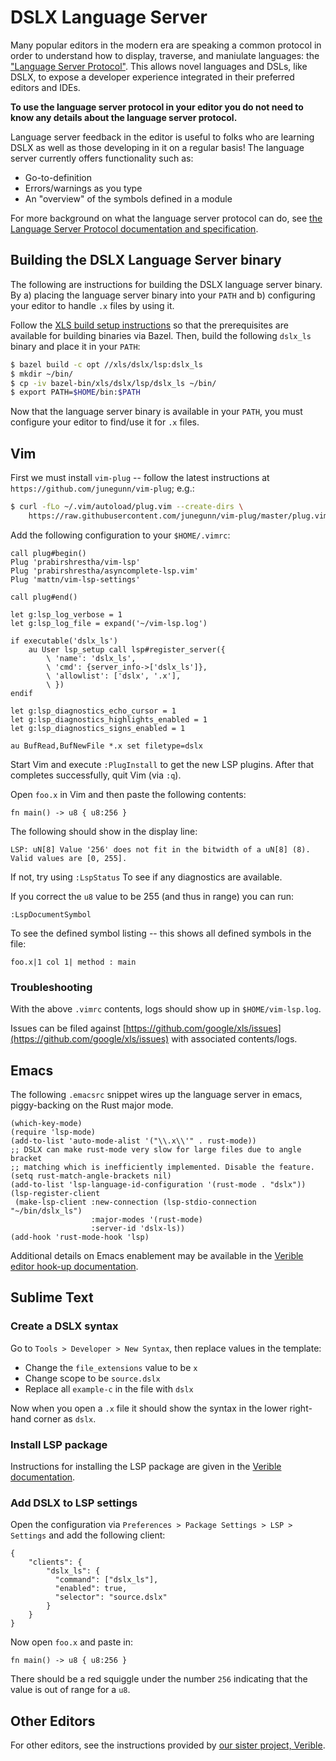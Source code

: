 # DSLX Language Server

Many popular editors in the modern era are speaking a common protocol in order
to understand how to display, traverse, and maniulate languages: the
["Language Server Protocol"](https://en.wikipedia.org/wiki/Language_Server_Protocol).
This allows novel languages and DSLs, like DSLX, to expose a developer
experience integrated in their preferred editors and IDEs.

**To use the language server protocol in your editor you do not need to know any
details about the language server protocol.**

Language server feedback in the editor is useful to folks who are learning DSLX
as well as those developing in it on a regular basis! The language server
currently offers functionality such as:

*   Go-to-definition
*   Errors/warnings as you type
*   An "overview" of the symbols defined in a module

For more background on what the language server protocol can do, see
[the Language Server Protocol documentation and specification](https://microsoft.github.io/language-server-protocol/).

## Building the DSLX Language Server binary

The following are instructions for building the DSLX language server binary. By
a) placing the language server binary into your `PATH` and b) configuring your
editor to handle `.x` files by using it.

Follow the
[XLS build setup instructions](https://google.github.io/xls/#building-from-source)
so that the prerequisites are available for building binaries via Bazel. Then,
build the following `dslx_ls` binary and place it in your `PATH`:

```sh
$ bazel build -c opt //xls/dslx/lsp:dslx_ls
$ mkdir ~/bin/
$ cp -iv bazel-bin/xls/dslx/lsp/dslx_ls ~/bin/
$ export PATH=$HOME/bin:$PATH
```

Now that the language server binary is available in your `PATH`, you must
configure your editor to find/use it for `.x` files.

## Vim

First we must install `vim-plug` -- follow the latest instructions at
`https://github.com/junegunn/vim-plug`; e.g.:

```sh
$ curl -fLo ~/.vim/autoload/plug.vim --create-dirs \
    https://raw.githubusercontent.com/junegunn/vim-plug/master/plug.vim
```

Add the following configuration to your `$HOME/.vimrc`:

```vim
call plug#begin()
Plug 'prabirshrestha/vim-lsp'
Plug 'prabirshrestha/asyncomplete-lsp.vim'
Plug 'mattn/vim-lsp-settings'

call plug#end()

let g:lsp_log_verbose = 1
let g:lsp_log_file = expand('~/vim-lsp.log')

if executable('dslx_ls')
    au User lsp_setup call lsp#register_server({
        \ 'name': 'dslx_ls',
        \ 'cmd': {server_info->['dslx_ls']},
        \ 'allowlist': ['dslx', '.x'],
        \ })
endif

let g:lsp_diagnostics_echo_cursor = 1
let g:lsp_diagnostics_highlights_enabled = 1
let g:lsp_diagnostics_signs_enabled = 1

au BufRead,BufNewFile *.x set filetype=dslx
```

Start Vim and execute `:PlugInstall` to get the new LSP plugins. After that
completes successfully, quit Vim (via `:q`).

Open `foo.x` in Vim and then paste the following contents:

```
fn main() -> u8 { u8:256 }
```

The following should show in the display line:

```
LSP: uN[8] Value '256' does not fit in the bitwidth of a uN[8] (8). Valid values are [0, 255].
```

If not, try using `:LspStatus` To see if any diagnostics are available.

If you correct the `u8` value to be 255 (and thus in range) you can run:

`:LspDocumentSymbol`

To see the defined symbol listing -- this shows all defined symbols in the file:

```
foo.x|1 col 1| method : main
```

### Troubleshooting

With the above `.vimrc` contents, logs should show up in `$HOME/vim-lsp.log`.

Issues can be filed against
[https://github.com/google/xls/issues](https://github.com/google/xls/issues)
with associated contents/logs.

## Emacs

The following `.emacsrc` snippet wires up the language server in emacs,
piggy-backing on the Rust major mode.

```elisp
(which-key-mode)
(require 'lsp-mode)
(add-to-list 'auto-mode-alist '("\\.x\\'" . rust-mode))
;; DSLX can make rust-mode very slow for large files due to angle bracket
;; matching which is inefficiently implemented. Disable the feature.
(setq rust-match-angle-brackets nil)
(add-to-list 'lsp-language-id-configuration '(rust-mode . "dslx"))
(lsp-register-client
 (make-lsp-client :new-connection (lsp-stdio-connection "~/bin/dslx_ls")
                  :major-modes '(rust-mode)
                  :server-id 'dslx-ls))
(add-hook 'rust-mode-hook 'lsp)
```

Additional details on Emacs enablement may be available in the
[Verible editor hook-up documentation](https://github.com/chipsalliance/verible/blob/master/verible/verilog/tools/ls/README.md#hooking-up-to-editor).

## Sublime Text

### Create a DSLX syntax

Go to `Tools > Developer > New Syntax`, then replace values in the template:

*   Change the `file_extensions` value to be `x`
*   Change scope to be `source.dslx`
*   Replace all `example-c` in the file with `dslx`

Now when you open a `.x` file it should show the syntax in the lower right-hand
corner as `dslx`.

### Install LSP package

Instructions for installing the LSP package are given in the
[Verible documentation](https://github.com/chipsalliance/verible/blob/master/verible/verilog/tools/ls/README.md#sublime).

### Add DSLX to LSP settings

Open the configuration via `Preferences > Package Settings > LSP > Settings` and
add the following client:

```
{
    "clients": {
        "dslx_ls": {
          "command": ["dslx_ls"],
          "enabled": true,
          "selector": "source.dslx"
        }
    }
}
```

Now open `foo.x` and paste in:

`fn main() -> u8 { u8:256 }`

There should be a red squiggle under the number `256` indicating that the value
is out of range for a `u8`.

## Other Editors

For other editors, see the instructions provided by
[our sister project, Verible](https://github.com/chipsalliance/verible/blob/master/verible/verilog/tools/ls/README.md#hooking-up-to-editor).
